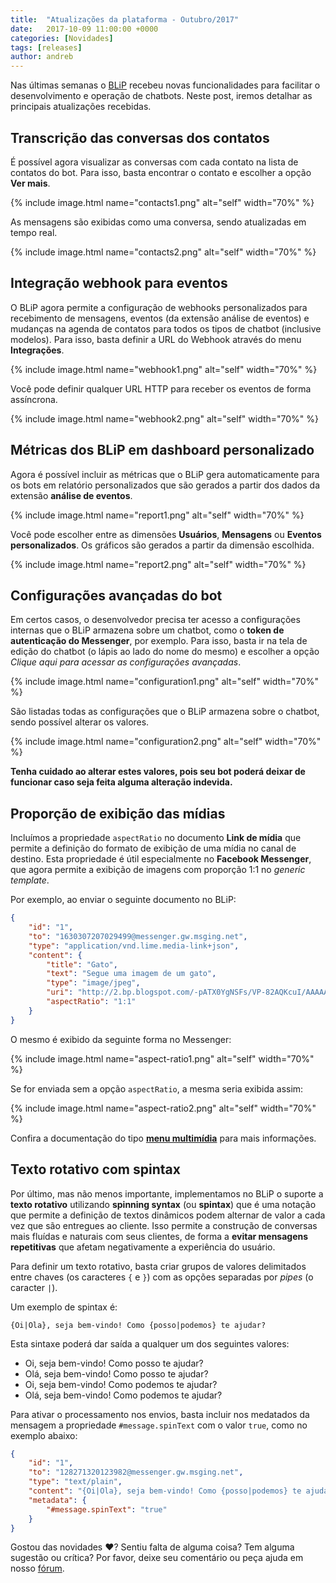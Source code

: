 ```yaml
---
title:  "Atualizações da plataforma - Outubro/2017"
date:   2017-10-09 11:00:00 +0000
categories: [Novidades]
tags: [releases]
author: andreb
---
```


Nas últimas semanas o [BLiP](https://blip.ai) recebeu novas funcionalidades para facilitar o desenvolvimento e operação de chatbots. Neste post, iremos detalhar as principais atualizações recebidas.

<!--preview-->

## Transcrição das conversas dos contatos

É possível agora visualizar as conversas com cada contato na lista de contatos do bot. Para isso, basta encontrar o contato e escolher a opção **Ver mais**.

{% include image.html name="contacts1.png" alt="self" width="70%" %}

As mensagens são exibidas como uma conversa, sendo atualizadas em tempo real.

{% include image.html name="contacts2.png" alt="self" width="70%" %}

## Integração webhook para eventos

O BLiP agora permite a configuração de webhooks personalizados para recebimento de mensagens, eventos (da extensão análise de eventos) e mudanças na agenda de contatos para todos os tipos de chatbot (inclusive modelos). Para isso, basta definir a URL do Webhook através do menu **Integrações**.

{% include image.html name="webhook1.png" alt="self" width="70%" %}

Você pode definir qualquer URL HTTP para receber os eventos de forma assíncrona.

{% include image.html name="webhook2.png" alt="self" width="70%" %}

## Métricas dos BLiP em dashboard personalizado

Agora é possível incluir as métricas que o BLiP gera automaticamente para os bots em relatório personalizados que são gerados a partir dos dados da extensão **análise de eventos**.

{% include image.html name="report1.png" alt="self" width="70%" %}

Você pode escolher entre as dimensões **Usuários**, **Mensagens** ou **Eventos personalizados**. Os gráficos são gerados a partir da dimensão escolhida.

{% include image.html name="report2.png" alt="self" width="70%" %}

## Configurações avançadas do bot

Em certos casos, o desenvolvedor precisa ter acesso a configurações internas que o BLiP armazena sobre um chatbot, como o **token de autenticação do Messenger**, por exemplo. Para isso, basta ir na tela de edição do chatbot (o lápis ao lado do nome do mesmo) e escolher a opção *Clique aqui para acessar as configurações avançadas*.

{% include image.html name="configuration1.png" alt="self" width="70%" %}

São listadas todas as configurações que o BLiP armazena sobre o chatbot, sendo possível alterar os valores.

{% include image.html name="configuration2.png" alt="self" width="70%" %}

**Tenha cuidado ao alterar estes valores, pois seu bot poderá deixar de funcionar caso seja feita alguma alteração indevida.**

## Proporção de exibição das mídias

Incluímos a propriedade `aspectRatio` no documento **Link de mídia** que permite a definição do formato de exibição de uma mídia no canal de destino. Esta propriedade é útil especialmente no **Facebook Messenger**, que agora permite a exibição de imagens com proporção 1:1 no *generic template*.

Por exemplo, ao enviar o seguinte documento no BLiP:

```json
{
    "id": "1",
    "to": "1630307207029499@messenger.gw.msging.net",
    "type": "application/vnd.lime.media-link+json",
    "content": {
        "title": "Gato",
        "text": "Segue uma imagem de um gato",
        "type": "image/jpeg",
        "uri": "http://2.bp.blogspot.com/-pATX0YgNSFs/VP-82AQKcuI/AAAAAAAALSU/Vet9e7Qsjjw/s1600/Cat-hd-wallpapers.jpg",
        "aspectRatio": "1:1"
    }
}
```

O mesmo é exibido da seguinte forma no Messenger:

{% include image.html name="aspect-ratio1.png" alt="self" width="70%" %}

Se for enviada sem a opção `aspectRatio`, a mesma seria exibida assim:

{% include image.html name="aspect-ratio2.png" alt="self" width="70%" %}

Confira a documentação do tipo [**menu multimídia**](http://hmg.portal.blip.ai/#/docs/content-types/media-link) para mais informações.

## Texto rotativo com spintax

Por último, mas não menos importante, implementamos no BLiP o suporte a **texto rotativo** utilizando **spinning syntax** (ou **spintax**) que é uma notação que permite a definição de textos dinâmicos podem alternar de valor a cada vez que são entregues ao cliente. Isso permite a construção de conversas mais fluídas e naturais com seus clientes, de forma a **evitar mensagens repetitivas** que afetam negativamente a experiência do usuário.

Para definir um texto rotativo, basta criar grupos de valores delimitados entre chaves (os caracteres `{` e `}`) com as opções separadas por *pipes* (o caracter `|`).

Um exemplo de spintax é:

`{Oi|Ola}, seja bem-vindo! Como {posso|podemos} te ajudar?`

Esta sintaxe poderá dar saída a qualquer um dos seguintes valores:

- Oi, seja bem-vindo! Como posso te ajudar?
- Olá, seja bem-vindo! Como posso te ajudar?
- Oi, seja bem-vindo! Como podemos te ajudar?
- Olá, seja bem-vindo! Como podemos te ajudar?

Para ativar o processamento nos envios, basta incluir nos medatados da mensagem a propriedade `#message.spinText` com o valor `true`, como no exemplo abaixo:

```json
{
    "id": "1",
    "to": "128271320123982@messenger.gw.msging.net",
    "type": "text/plain",
    "content": "{Oi|Ola}, seja bem-vindo! Como {posso|podemos} te ajudar?",
    "metadata": {
        "#message.spinText": "true"
    }
}
```

Gostou das novidades ❤️? Sentiu falta de alguma coisa? Tem alguma sugestão ou crítica? Por favor, deixe seu comentário ou peça ajuda em nosso [fórum](https://forum.blip.ai).
